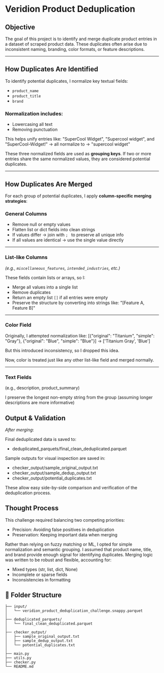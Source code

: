 # Veridion Product Deduplication

## Objective

The goal of this project is to identify and merge duplicate product entries in a dataset of scraped product data. These duplicates often arise due to inconsistent naming, branding, color formats, or feature descriptions.

---

##  How Duplicates Are Identified

To identify potential duplicates, I normalize key textual fields:

- `product_name`
- `product_title`
- `brand`

### Normalization includes:

- Lowercasing all text
- Removing punctuation

This helps unify entries like: "SuperCool Widget", "Supercool widget", and "SuperCool-Widget!" → all normalize to → "supercool widget"

These three normalized fields are used as **grouping keys**. If two or more entries share the same normalized values, they are considered potential duplicates.

---

##  How Duplicates Are Merged

For each group of potential duplicates, I apply **column-specific merging strategies**:

###  General Columns
- Remove null or empty values
- Flatten list or dict fields into clean strings
- If values differ → join with `; ` to preserve all unique info
- If all values are identical → use the single value directly

---

### List-like Columns
*(e.g., `miscellaneous_features`, `intended_industries`, etc.)*

These fields contain lists or arrays, so I:

- Merge all values into a single list
- Remove duplicates
- Return an empty list `[]` if all entries were empty
- Preserve the structure by converting into strings like: "[Feature A, Feature B]"
---

### Color Field

Originally, I attempted normalization like:
[{"original": "Titanium", "simple": "Gray"}, {"original": "Blue", "simple": "Blue"}] → ['Titanium Gray', 'Blue']

But this introduced inconsistency, so I dropped this idea.

Now, color is treated just like any other list-like field and merged normally.

---
### Text Fields
(e.g., description, product_summary)

I preserve the longest non-empty string from the group
(assuming longer descriptions are more informative)

## Output & Validation
*After merging*:

Final deduplicated data is saved to:
- deduplicated_parquets/final_clean_deduplicated.parquet

Sample outputs for visual inspection are saved in:
- checker_output/sample_original_output.txt
- checker_output/sample_dedup_output.txt
- checker_output/potential_duplicates.txt

These allow easy side-by-side comparison and verification of the deduplication process.

## Thought Process
This challenge required balancing two competing priorities:

- Precision: Avoiding false positives in deduplication
- Preservation: Keeping important data when merging

Rather than relying on fuzzy matching or ML, I opted for simple normalization and semantic grouping. I assumed that product name, title, and brand provide enough signal for identifying duplicates.
Merging logic was written to be robust and flexible, accounting for:

- Mixed types (str, list, dict, None)
- Incomplete or sparse fields
- Inconsistencies in formatting

## 📁 Folder Structure

```text
├── input/
│   └── veridion_product_deduplication_challenge.snappy.parquet
│
├── deduplicated_parquets/
│   └── final_clean_deduplicated.parquet
│
├── checker_output/
│   ├── sample_original_output.txt
│   ├── sample_dedup_output.txt
│   └── potential_duplicates.txt
│
├── main.py
├── utils.py
├── checker.py
└── README.md







